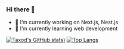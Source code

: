 ### Hi there 👋


- 🔭 I’m currently working on Next.js, Nest.js
- 🌱 I’m currently learning web development
<!--
- 👯 I’m looking to collaborate on ...
- 🤔 I’m looking for help with ...
- 💬 Ask me about ...
- 📫 How to reach me: ...
- 😄 Pronouns: ...
- ⚡ Fun fact: ...
-->

[![Taxod's GitHub stats](https://github-readme-stats.vercel.app/api?username=Taxod&show_icons=true))](https://github.com/anuraghazra/github-readme-stats)
[![Top Langs](https://github-readme-stats.vercel.app/api/top-langs/?username=taxod&hide=Roff&layout=compact)](https://github.com/anuraghazra/github-readme-stats)
<!-- <p align="center"> 
  Visitor count<br>
  <img src="https://profile-counter.glitch.me/taxod/count.svg" />
</p>
 -->
